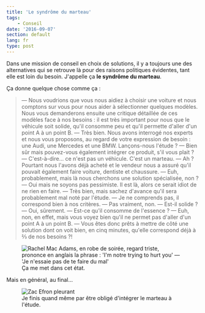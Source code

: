 ```yaml
---
title: 'Le syndrôme du marteau'
tags:
    - Conseil
date: '2016-09-07'
section: default
lang: fr
type: post
---
```


Dans une mission de conseil en choix de solutions, il y a toujours une des alternatives qui se retrouve là pour des raisons politiques évidentes, tant elle est loin du besoin. J'appelle ça **le syndrôme du marteau**.

<!-- more -->

Ça donne quelque chose comme ça :

> — Nous voudrions que vous nous aidiez à choisir une voiture et nous comptons sur vous pour nous aider à sélectionner quelques modèles. Nous vous demanderons ensuite une critique détaillée de ces modèles face à nos besoins : il est très important pour nous que le véhicule soit solide, qu'il consomme peu et qu'il permette d'aller d'un point A à un point B.
> — Très bien. Nous avons interrogé nos experts et nous vous proposons, au regard de votre expression de besoin : une Audi, une Mercedes et une BMW. Lançons-nous l'étude ?
> — Bien sûr mais pouvez-vous également intégrer ce produit, s'il vous plait ?
> — C'est-à-dire… ce n'est pas un véhicule. C'est un marteau.
> — Ah ? Pourtant nous l'avons déjà acheté et le vendeur nous a assuré qu'il pouvait également faire voiture, dentiste et chaussure.
> — Euh, probablement, mais là nous cherchons une solution spécialisée, non ?
> — Oui mais ne soyons pas pessimiste. Il est là, alors ce serait idiot de ne rien en faire.
> — Très bien, mais sachez d'avance qu'il sera probablement mal noté par l'étude.
> — Je ne comprends pas, il correspond bien à nos critères.
> — Pas vraiment, non.
> — Est-il solide ?
> — Oui, sûrement.
> — Est-ce qu'il consomme de l'essence ?
> — Euh, non, en effet, mais vous voyez bien qu'il ne permet pas d'aller d'un point A à un point B.
> — Vous êtes donc prêts à mettre de côté une solution dont on voit bien, en cinq minutes, qu'elle correspond déjà à ⅔ de nos besoins ?!


<figure>
  <img src="{{ page.url }}not-hurting.gif" alt="Rachel Mac Adams, en robe de soirée, regard triste, prononce en anglais la phrase : 'I'm notre trying to hurt you' — 'Je n'essaie pas de te faire du mal'"/>
  <figcaption>Ça me met dans cet état.</figcaption>
</figure>

Mais en général, au final…

<figure>
  <img src="{{ page.url }}crying.gif" alt="Zac Efron pleurant"/>
  <figcaption>Je finis quand même par être obligé d'intégrer le marteau à l'étude.</figcaption>
</figure>
